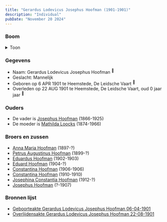 ```yaml
---
title: "Gerardus Lodevicus Josephus Hoofman (1901-1901)"
description: "Individual"
pubDate: "November 20 2024"
---
```


### Boom
<details><summary>Toon</summary>

![test](https://www.plantuml.com/plantuml/svg/ZP9DJoCn38Rl-HKMFN2grCzPMbKL5BK5nBBLikoryanC9vfCKiKPgWhrlsFQ0Sg1NMwHuzT-xDVd7374ghIA2-FM6B245BDY5NpbzAMtFa0Cw5Y-o4ML6qsGcP1PEhofNCSjb5Ic5FWGuaY1VDokIHrLpImomxC2W8aFciAVt6I58-RHg4JZncFegfrIfx3Ojs9rK9pSUAPrNZ5SUVzOeZi1PBXkjLgTFa1ZsftrPnEf-_neoEeTZ8OffjjbwcEqD1n3fmSN3tDedoK9p0DYjJbAvQAoTebEBxFWcLClFA-Q3jmyt45x82rEkIco9t8vhaW0QwgV67DZDSAjzrd1Rr3jGK-WPfDfTzhz5rGVxgSBWVhHax5S96UOwHjWPpMO3FC5s6Yu8QsDMxsc3-3krrzfCqZsW3FPMjA3XZMhF6x9MhyHo9sgjzbirXcgdkGZK2ibiFzAr5kxEGKCMjovzPgUJ2QlhmmJ6Rnx_N_Z4hXO_9PHMssu8YhbglHtDjGvsFrP9dTrJaxBdRy0)
</details>

### Gegevens
- Naam: Gerardus Lodevicus Josephus Hoofman <sup><a href="../s00333/" style="text-decoration:none" title="Geboorteakte Gerardus Lodevicus Josephus Hoofman 06-04-1901">:link:</a></sup>
- Geslacht: Mannelijk
- Geboren op 6 APR 1901 te Heemstede, De Leidsche Vaart <sup><a href="../s00333/" style="text-decoration:none" title="Geboorteakte Gerardus Lodevicus Josephus Hoofman 06-04-1901">:link:</a></sup>
- Overleden op 22 AUG 1901 te Heemstede, De Leidsche Vaart, oud 0 jaar jaar <sup><a href="../s00334/" style="text-decoration:none" title="Overlijdensakte Gerardus Lodevicus Josephus Hoofman 22-08-1901">:link:</a></sup>

### Ouders
- De vader is [Josephus Hoofman](../i00025/) (1866-1925)
- De moeder is [Mathilda Loocks](../i00194/) (1874-1966)

### Broers en zussen
- [Anna Maria Hoofman](../i00203/) (1897-?)
- [Petrus Augustinus Hoofman](../i00195/) (1899-?)
- [Eduardus Hoofman](../i00197/) (1902-1903)
- [Eduard Hoofman](../i00198/) (1904-?)
- [Constantina Hoofman](../i00199/) (1906-1906)
- [Constantina Hoofman](../i00201/) (1910-1910)
- [Josephina Constantia Hoofman](../i00202/) (1912-?)
- [Josephus Hoofman](../i00200/) (?-1907)

### Bronnen lijst
- [Geboorteakte Gerardus Lodevicus Josephus Hoofman 06-04-1901](../s00333/)
- [Overlijdensakte Gerardus Lodevicus Josephus Hoofman 22-08-1901](../s00334/)